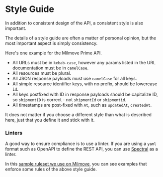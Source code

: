 # Style Guide

In addition to consistent design of the API, a consistent style is also important.

The details of a style guide are often a matter of personal opinion, but the most important aspect is simply consistency.

Here's one example for the Milmove Prime API.

- All URLs must be in `kebab-case`, however any params listed in the URL documentation must be in `camelCase`.
- All resources must be plural.
- All JSON response payloads must use `camelCase` for all keys.
- All simple resource identifier keys, with no prefix, should be lowercase `id`.
- All keys postfixed with ID in response payloads should be capitalize ID, so `shipmentID` is correct - not `shipmentId` or `shipmentid`. 
- All timestamps are post-fixed with `At`, such as `updatedAt`, `createdAt`.

It does not matter if you choose a different style than what is described here, just that you define it and stick with it. 

### Linters

A good way to ensure compliance is to use a linter. If you are using a `yaml` format such as OpenAPI to define the REST API, you can use [Spectral](https://stoplight.io/open-source/spectral) as a linter.

In this [sample ruleset we use on Milmove](https://github.com/transcom/mymove/blob/master/swagger/.spectral.yml), you can see examples that enforce some rules of the above style guide.
